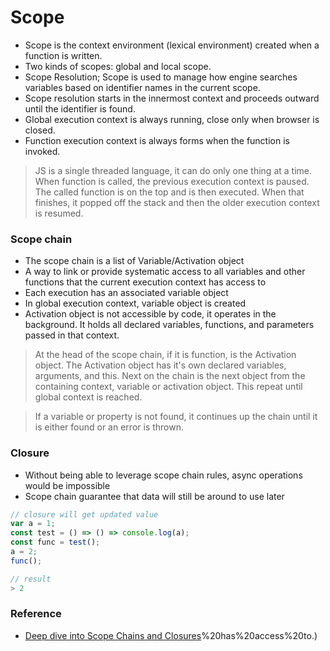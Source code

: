 # Scope

- Scope is the context environment (lexical environment) created when a function is written.
- Two kinds of scopes: global and local scope.
- Scope Resolution; Scope is used to manage how engine searches variables based on identifier names in the current scope. 
- Scope resolution starts in the innermost context and proceeds outward until the identifier is found.
- Global execution context is always running, close only when browser is closed.
- Function execution context is always forms when the function is invoked.

> JS is a single threaded language, it can do only one thing at a time. When function is called, the previous execution context is paused. The called function is on the top and is then executed. When that finishes, it popped off the stack and then the older execution context is resumed.

### Scope chain

- The scope chain is a list of Variable/Activation object
- A way to link or provide systematic access to all variables and other functions that the current execution context has access to
- Each execution has an associated variable object
- In global execution context, variable object is created
- Activation object is not accessible by code, it operates in the background. It holds all declared variables, functions, and parameters passed in that context.

> At the head of the scope chain, if it is function, is the Activation object. The Activation object has it's own declared variables, arguments, and this. Next on the chain is the next object from the containing context, variable or activation object. This repeat until global context is reached.

> If a variable or property is not found, it continues up the chain until it is either found or an error is thrown.

### Closure

- Without being able to leverage scope chain rules, async operations would be impossible
- Scope chain guarantee that data will still be around to use later

```js
// closure will get updated value
var a = 1;
const test = () => () => console.log(a);
const func = test();
a = 2;
func();

// result
> 2
```

### Reference

- [Deep dive into Scope Chains and Closures](https://www.freecodecamp.org/news/deep-dive-into-scope-chains-and-closures-21ee18b71dd9/#:~:text=The%20scope%20chain%20is%20a,this%20case)%20has%20access%20to.)
